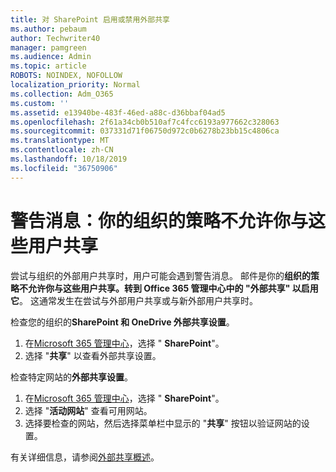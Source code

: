 ```yaml
---
title: 对 SharePoint 启用或禁用外部共享
ms.author: pebaum
author: Techwriter40
manager: pamgreen
ms.audience: Admin
ms.topic: article
ROBOTS: NOINDEX, NOFOLLOW
localization_priority: Normal
ms.collection: Adm_O365
ms.custom: ''
ms.assetid: e13940be-483f-46ed-a88c-d36bbaf04ad5
ms.openlocfilehash: 2f61a34cb0b510af7c4fcc6193a977662c328063
ms.sourcegitcommit: 037331d71f06750d972c0b6278b23bb15c4806ca
ms.translationtype: MT
ms.contentlocale: zh-CN
ms.lasthandoff: 10/18/2019
ms.locfileid: "36750906"
---
```

# <a name="warning-message-your-organizations-policies-dont-allow-you-to-share-with-these-users"></a>警告消息：你的组织的策略不允许你与这些用户共享

尝试与组织的外部用户共享时，用户可能会遇到警告消息。 邮件是你的**组织的策略不允许你与这些用户共享。转到 Office 365 管理中心中的 "外部共享" 以启用它**。 这通常发生在尝试与外部用户共享或与新外部用户共享时。

检查您的组织的**SharePoint 和 OneDrive 外部共享设置**。

1. 在[Microsoft 365 管理中心](https://admin.microsoft.com/AdminPortal/Home#/homepage">https://admin.microsoft.com/)，选择 " **SharePoint**"。
3. 选择 "**共享**" 以查看外部共享设置。

检查特定网站的**外部共享设置**。

1. 在[Microsoft 365 管理中心](https://admin.microsoft.com/AdminPortal/Home#/homepage">https://admin.microsoft.com/)，选择 " **SharePoint**"。
2. 选择 "**活动网站**" 查看可用网站。
3. 选择要检查的网站，然后选择菜单栏中显示的 "**共享**" 按钮以验证网站的设置。

有关详细信息，请参阅[外部共享概述](https://docs.microsoft.com/sharepoint/external-sharing-overview)。